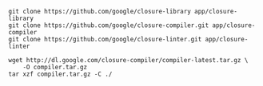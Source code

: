 

	git clone https://github.com/google/closure-library app/closure-library
	git clone https://github.com/google/closure-compiler.git app/closure-compiler
	git clone https://github.com/google/closure-linter.git app/closure-linter

	wget http://dl.google.com/closure-compiler/compiler-latest.tar.gz \
		-O compiler.tar.gz
	tar xzf compiler.tar.gz -C ./

